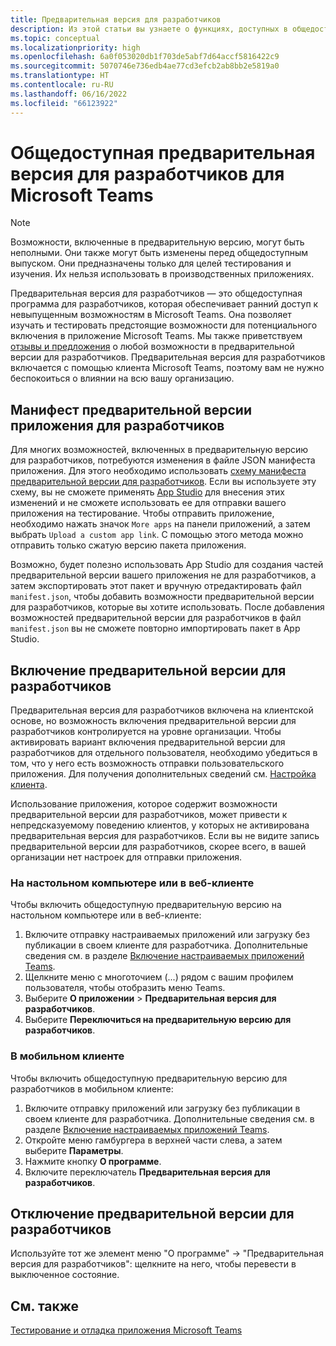 ```yaml
---
title: Предварительная версия для разработчиков
description: Из этой статьи вы узнаете о функциях, доступных в общедоступной предварительной версии Microsoft Teams и предварительной версии приложения для разработчиков.
ms.topic: conceptual
ms.localizationpriority: high
ms.openlocfilehash: 6a0f053020db1f703de5abf7d64accf5816422c9
ms.sourcegitcommit: 5070746e736edb4ae77cd3efcb2ab8bb2e5819a0
ms.translationtype: HT
ms.contentlocale: ru-RU
ms.lasthandoff: 06/16/2022
ms.locfileid: "66123922"
---
```

# <a name="public-developer-preview-for-microsoft-teams"></a>Общедоступная предварительная версия для разработчиков для Microsoft Teams

>[!NOTE]
>Возможности, включенные в предварительную версию, могут быть неполными. Они также могут быть изменены перед общедоступным выпуском. Они предназначены только для целей тестирования и изучения. Их нельзя использовать в производственных приложениях.

Предварительная версия для разработчиков — это общедоступная программа для разработчиков, которая обеспечивает ранний доступ к невыпущенным возможностям в Microsoft Teams. Она позволяет изучать и тестировать предстоящие возможности для потенциального включения в приложение Microsoft Teams. Мы также приветствуем [отзывы и предложения](~/feedback.md) о любой возможности в предварительной версии для разработчиков. Предварительная версия для разработчиков включается с помощью клиента Microsoft Teams, поэтому вам не нужно беспокоиться о влиянии на всю вашу организацию.

## <a name="developer-preview-app-manifest"></a>Манифест предварительной версии приложения для разработчиков

Для многих возможностей, включенных в предварительную версию для разработчиков, потребуются изменения в файле JSON манифеста приложения. Для этого необходимо использовать [схему манифеста предварительной версии для разработчиков](~/resources/schema/manifest-schema-dev-preview.md). Если вы используете эту схему, вы не сможете применять [App Studio](~/concepts/build-and-test/app-studio-overview.md) для внесения этих изменений и не сможете использовать ее для отправки вашего приложения на тестирование. Чтобы отправить приложение, необходимо нажать значок `More apps` на панели приложений, а затем выбрать `Upload a custom app link`. С помощью этого метода можно отправить только сжатую версию пакета приложения.

Возможно, будет полезно использовать App Studio для создания частей предварительной версии вашего приложения не для разработчиков, а затем экспортировать этот пакет и вручную отредактировать файл `manifest.json`, чтобы добавить возможности предварительной версии для разработчиков, которые вы хотите использовать. После добавления возможностей предварительной версии для разработчиков в файл `manifest.json` вы не сможете повторно импортировать пакет в App Studio.

## <a name="enable-developer-preview"></a>Включение предварительной версии для разработчиков

Предварительная версия для разработчиков включена на клиентской основе, но возможность включения предварительной версии для разработчиков контролируется на уровне организации. Чтобы активировать вариант включения предварительной версии для разработчиков для отдельного пользователя, необходимо убедиться в том, что у него есть возможность отправки пользовательского приложения. Для получения дополнительных сведений см. [Настройка клиента](~/concepts/build-and-test/prepare-your-o365-tenant.md).

Использование приложения, которое содержит возможности предварительной версии для разработчиков, может привести к непредсказуемому поведению клиентов, у которых не активирована предварительная версия для разработчиков. Если вы не видите запись предварительной версии для разработчиков, скорее всего, в вашей организации нет настроек для отправки приложения.

### <a name="on-a-desktop-or-web-client"></a>На настольном компьютере или в веб-клиенте

Чтобы включить общедоступную предварительную версию на настольном компьютере или в веб-клиенте:

1. Включите отправку настраиваемых приложений или загрузку без публикации в своем клиенте для разработчика. Дополнительные сведения см. в разделе [Включение настраиваемых приложений Teams](../../concepts/build-and-test/prepare-your-o365-tenant.md#enable-custom-teams-apps-and-turn-on-custom-app-uploading).
1. Щелкните меню с многоточием (...) рядом с вашим профилем пользователя, чтобы отобразить меню Teams.
1. Выберите **О приложении** > **Предварительная версия для разработчиков**.
1. Выберите **Переключиться на предварительную версию для разработчиков**.

### <a name="on-a-mobile-client"></a>В мобильном клиенте

Чтобы включить общедоступную предварительную версию для разработчиков в мобильном клиенте:

1. Включите отправку приложений или загрузку без публикации в своем клиенте для разработчика. Дополнительные сведения см. в разделе [Включение настраиваемых приложений Teams](../../concepts/build-and-test/prepare-your-o365-tenant.md#enable-custom-teams-apps-and-turn-on-custom-app-uploading).
1. Откройте меню гамбургера в верхней части слева, а затем выберите **Параметры**.
1. Нажмите кнопку **О программе**.
1. Включите переключатель **Предварительная версия для разработчиков**.

## <a name="disable-developer-preview"></a>Отключение предварительной версии для разработчиков

Используйте тот же элемент меню "О программе" → "Предварительная версия для разработчиков": щелкните на него, чтобы перевести в выключенное состояние.

## <a name="see-also"></a>См. также

[Тестирование и отладка приложения Microsoft Teams](~/concepts/build-and-test/debug.md)
